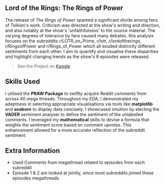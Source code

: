 ## Lord of the Rings: The Rings of Power
The release of *The Rings of Power* sparked a significant divide among fans of Tolkien's work. Criticism was directed at the show's writing and direction, and also notably at the show's 'unfaithfulness' to the source material. The varying degrees of tolerance by fans caused many debates. this analysis focuses on the subreddits r/LOTR_on_Prime, r/lotr, r/lordoftherings, r/RingsofPower and r/Rings_of_Power which all exuded distinctly different sentiments from each other. I aim to quantify and visualise these disparities and highlight changing trends as the show's 8 episodes were released.

> See the Project on [Kaggle](https://www.kaggle.com/code/ahmecc/the-rings-of-power-sentiment-analysis)

## Skills Used
I utilised the **PRAW Package** to swiftly acquire Reddit comments from across 40 mega threads. Throughout my EDA, I demonstrated my adeptness in selecting appropriate visualisations via tools like **matplotlib** and **seaborn** to display data concisely. I showcased intuition by electing the **VADER** sentiment analyser to define the sentiment of the unlabelled comments. I leveraged my **mathematical** skills to devise a formula that weights the sentiment score based on comment upvotes. This enhancement allowed for a more accurate reflection of the subreddit sentiment.

## Extra Information
- Used Comments from megathread related to episodes from each subreddit
- Episode 1 & 2 are looked at jointly, since most subreddits joined these episodes megathreads
